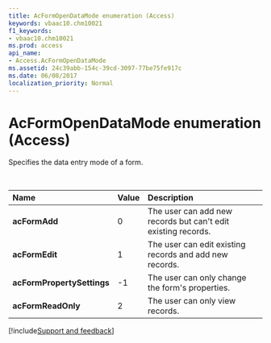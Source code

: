 ```yaml
---
title: AcFormOpenDataMode enumeration (Access)
keywords: vbaac10.chm10021
f1_keywords:
- vbaac10.chm10021
ms.prod: access
api_name:
- Access.AcFormOpenDataMode
ms.assetid: 24c39abb-154c-39cd-3097-77be75fe917c
ms.date: 06/08/2017
localization_priority: Normal
---
```



# AcFormOpenDataMode enumeration (Access)

Specifies the data entry mode of a form.

<br/>

|Name|Value|Description|
|:-----|:-----|:-----|
|**acFormAdd**|0|The user can add new records but can't edit existing records.|
|**acFormEdit**|1|The user can edit existing records and add new records.|
|**acFormPropertySettings**|-1|The user can only change the form's properties.|
|**acFormReadOnly**|2|The user can only view records.|

[!include[Support and feedback](~/includes/feedback-boilerplate.md)]
